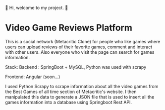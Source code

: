 
:wave: Hi, welcome to my project. :wave:

# Video Game Reviews Platform

This is a social network (Metacritic Clone) for people who like games where users can upload reviews of their favorite games,
comment and interact with other users. Also everyone who visit the page can search for games information.

Stack:
Backend : SpringBoot + MySQL, Python was used with scrapy

Frontend: Angular (soon...)

I used Python Scrapy to scrape information about all the video games from the Best Games of all time section of Metacritic's website.
I then manipulated this data to generate a JSON file that is used to insert all the games information into a database using Springboot Rest API.

